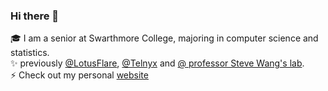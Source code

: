 ### Hi there 👋

<!--
**ckkim-rv/ckkim-rv** is a ✨ _special_ ✨ repository because its `README.md` (this file) appears on your GitHub profile.

Here are some ideas to get you started:

- 🔭 I’m currently working on ...
- 🌱 I’m currently learning ...
- 👯 I’m looking to collaborate on ...
- 🤔 I’m looking for help with ...
- 💬 Ask me about ...
- 📫 How to reach me: ...
- 😄 Pronouns: ...
- ⚡ Fun fact: ...
-->

🎓 I am a senior at Swarthmore College, majoring in computer science and statistics.  
✨ previously [@LotusFlare](https://lotusflare.com/), [@Telnyx](https://www.telnyx.com/) and [@ professor Steve Wang's lab](https://www.swarthmore.edu/NatSci/swang1/personnel.html).  
⚡ Check out my personal [website](https://jasonkyungkim.github.io/)
